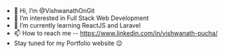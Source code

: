 - 👋 Hi, I’m @VishwanathOnGit
- 👀 I’m interested in Full Stack Web Development
- 🌱 I’m currently learning ReactJS and Laravel
- 📫 How to reach me 
-- https://www.linkedin.com/in/vishwanath-pucha/
- Stay tuned for my Portfolio website 😉
<!-- - 💞️ I’m looking to collaborate on ... -->

<!---
VishwanathOnGit/VishwanathOnGit is a ✨ special ✨ repository because its `README.md` (this file) appears on your GitHub profile.
You can click the Preview link to take a look at your changes.
--->
